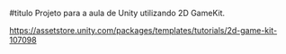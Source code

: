 #titulo
Projeto para a aula de Unity utilizando 2D GameKit.

https://assetstore.unity.com/packages/templates/tutorials/2d-game-kit-107098

